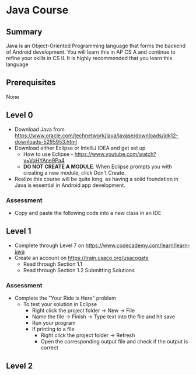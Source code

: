 # Java Course
## Summary
Java is an Object-Oriented Programming language that forms the backend of Android development. You will learn this in AP CS A and continue to refine your skills in CS II. It is highly recommended that you learn this language
## Prerequisites
None
## Level 0
* Download Java from https://www.oracle.com/technetwork/java/javase/downloads/jdk12-downloads-5295953.html
* Download either Eclipse or IntelliJ IDEA and get set up
  * How to use Eclipse - https://www.youtube.com/watch?v=VoHYAne9Pa4
  * __DO NOT CREATE A MODULE__. When Eclipse prompts you with creating a new module, click Don't Create.
* Realize this course will be quite long, as having a solid foundation in Java is essential in Android app development.
### Assessment
* Copy and paste the following code into a new class in an IDE
## Level 1
* Complete through Level 7 on https://www.codecademy.com/learn/learn-java
* Create an account on https://train.usaco.org/usacogate
  * Read through Section 1.1
  * Read through Section 1.2 Submitting Solutions
### Assessment
* Complete the "Your Ride is Here" problem
  * To test your solution in Eclipse
    * Right click the project folder -> New -> File
    * Name the file -> Finish -> Type text into the file and hit save
    * Run your program
    * If printing to a file
       * Right click the project folder -> Refresh
       * Open the corresponding output file and check if the output is correct
## Level 2
